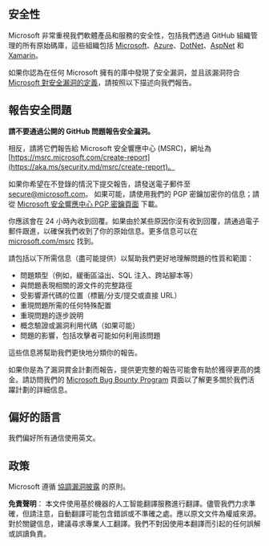 ## 安全性

Microsoft 非常重視我們軟體產品和服務的安全性，包括我們透過 GitHub 組織管理的所有原始碼庫，這些組織包括 [Microsoft](https://github.com/Microsoft)、[Azure](https://github.com/Azure)、[DotNet](https://github.com/dotnet)、[AspNet](https://github.com/aspnet) 和 [Xamarin](https://github.com/xamarin)。

如果你認為在任何 Microsoft 擁有的庫中發現了安全漏洞，並且該漏洞符合 [Microsoft 對安全漏洞的定義](https://aka.ms/security.md/definition)，請按照以下描述向我們報告。

## 報告安全問題

**請不要通過公開的 GitHub 問題報告安全漏洞。**

相反，請將它們報告給 Microsoft 安全響應中心 (MSRC)，網址為 [https://msrc.microsoft.com/create-report](https://aka.ms/security.md/msrc/create-report)。

如果你希望在不登錄的情況下提交報告，請發送電子郵件至 [secure@microsoft.com](mailto:secure@microsoft.com)。 如果可能，請使用我們的 PGP 密鑰加密你的信息；請從 [Microsoft 安全響應中心 PGP 密鑰頁面](https://aka.ms/security.md/msrc/pgp) 下載。

你應該會在 24 小時內收到回覆。如果由於某些原因你沒有收到回覆，請通過電子郵件跟進，以確保我們收到了你的原始信息。更多信息可以在 [microsoft.com/msrc](https://www.microsoft.com/msrc) 找到。

請包括以下所需信息（盡可能提供）以幫助我們更好地理解問題的性質和範圍：

  * 問題類型（例如，緩衝區溢出、SQL 注入、跨站腳本等）
  * 與問題表現相關的源文件的完整路徑
  * 受影響源代碼的位置（標籤/分支/提交或直接 URL）
  * 重現問題所需的任何特殊配置
  * 重現問題的逐步說明
  * 概念驗證或漏洞利用代碼（如果可能）
  * 問題的影響，包括攻擊者可能如何利用該問題

這些信息將幫助我們更快地分類你的報告。

如果你是為了漏洞賞金計劃而報告，提供更完整的報告可能會有助於獲得更高的獎金。請訪問我們的 [Microsoft Bug Bounty Program](https://aka.ms/security.md/msrc/bounty) 頁面以了解更多關於我們活躍計劃的詳細信息。

## 偏好的語言

我們偏好所有通信使用英文。

## 政策

Microsoft 遵循 [協調漏洞披露](https://aka.ms/security.md/cvd) 的原則。

**免責聲明**：
本文件使用基於機器的人工智能翻譯服務進行翻譯。儘管我們力求準確，但請注意，自動翻譯可能包含錯誤或不準確之處。應以原文文件為權威來源。對於關鍵信息，建議尋求專業人工翻譯。我們不對因使用本翻譯而引起的任何誤解或誤讀負責。
